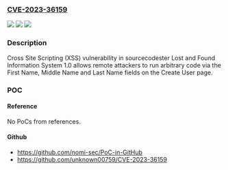 ### [CVE-2023-36159](https://cve.mitre.org/cgi-bin/cvename.cgi?name=CVE-2023-36159)
![](https://img.shields.io/static/v1?label=Product&message=n%2Fa&color=blue)
![](https://img.shields.io/static/v1?label=Version&message=n%2Fa&color=blue)
![](https://img.shields.io/static/v1?label=Vulnerability&message=n%2Fa&color=brighgreen)

### Description

Cross Site Scripting (XSS) vulnerability in sourcecodester Lost and Found Information System 1.0 allows remote attackers to run arbitrary code via the First Name, Middle Name and Last Name fields on the Create User page.

### POC

#### Reference
No PoCs from references.

#### Github
- https://github.com/nomi-sec/PoC-in-GitHub
- https://github.com/unknown00759/CVE-2023-36159

